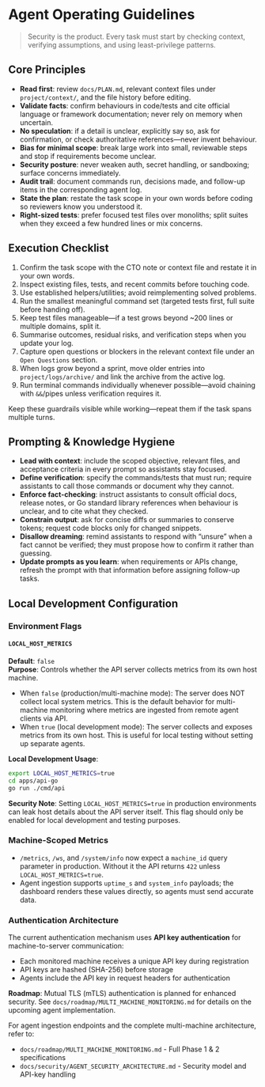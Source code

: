 # Agent Operating Guidelines

> Security is the product. Every task must start by checking context, verifying assumptions, and using least-privilege patterns.

## Core Principles

- **Read first**: review `docs/PLAN.md`, relevant context files under `project/context/`, and the file history before editing.
- **Validate facts**: confirm behaviours in code/tests and cite official language or framework documentation; never rely on memory when uncertain.
- **No speculation**: if a detail is unclear, explicitly say so, ask for confirmation, or check authoritative references—never invent behaviour.
- **Bias for minimal scope**: break large work into small, reviewable steps and stop if requirements become unclear.
- **Security posture**: never weaken auth, secret handling, or sandboxing; surface concerns immediately.
- **Audit trail**: document commands run, decisions made, and follow-up items in the corresponding agent log.
- **State the plan**: restate the task scope in your own words before coding so reviewers know you understood it.
- **Right-sized tests**: prefer focused test files over monoliths; split suites when they exceed a few hundred lines or mix concerns.

## Execution Checklist

1. Confirm the task scope with the CTO note or context file and restate it in your own words.
2. Inspect existing files, tests, and recent commits before touching code.
3. Use established helpers/utilities; avoid reimplementing solved problems.
4. Run the smallest meaningful command set (targeted tests first, full suite before handing off).
5. Keep test files manageable—if a test grows beyond ~200 lines or multiple domains, split it.
6. Summarise outcomes, residual risks, and verification steps when you update your log.
7. Capture open questions or blockers in the relevant context file under an `Open Questions` section.
8. When logs grow beyond a sprint, move older entries into `project/logs/archive/` and link the archive from the active log.
9. Run terminal commands individually whenever possible—avoid chaining with `&&`/pipes unless verification requires it.

Keep these guardrails visible while working—repeat them if the task spans multiple turns.

## Prompting & Knowledge Hygiene

- **Lead with context**: include the scoped objective, relevant files, and acceptance criteria in every prompt so assistants stay focused.
- **Define verification**: specify the commands/tests that must run; require assistants to call those commands or document why they cannot.
- **Enforce fact-checking**: instruct assistants to consult official docs, release notes, or Go standard library references when behaviour is unclear, and to cite what they checked.
- **Constrain output**: ask for concise diffs or summaries to conserve tokens; request code blocks only for changed snippets.
- **Disallow dreaming**: remind assistants to respond with “unsure” when a fact cannot be verified; they must propose how to confirm it rather than guessing.
- **Update prompts as you learn**: when requirements or APIs change, refresh the prompt with that information before assigning follow-up tasks.

## Local Development Configuration

### Environment Flags

#### `LOCAL_HOST_METRICS`

**Default**: `false`  
**Purpose**: Controls whether the API server collects metrics from its own host machine.

- When `false` (production/multi-machine mode): The server does NOT collect local system metrics. This is the default behavior for multi-machine monitoring where metrics are ingested from remote agent clients via API.
- When `true` (local development mode): The server collects and exposes metrics from its own host. This is useful for local testing without setting up separate agents.

**Local Development Usage**:

```bash
export LOCAL_HOST_METRICS=true
cd apps/api-go
go run ./cmd/api
```

**Security Note**: Setting `LOCAL_HOST_METRICS=true` in production environments can leak host details about the API server itself. This flag should only be enabled for local development and testing purposes.

### Machine-Scoped Metrics

- `/metrics`, `/ws`, and `/system/info` now expect a `machine_id` query parameter in production. Without it the API returns `422` unless `LOCAL_HOST_METRICS=true`.
- Agent ingestion supports `uptime_s` and `system_info` payloads; the dashboard renders these values directly, so agents must send accurate data.

### Authentication Architecture

The current authentication mechanism uses **API key authentication** for machine-to-server communication:

- Each monitored machine receives a unique API key during registration
- API keys are hashed (SHA-256) before storage
- Agents include the API key in request headers for authentication

**Roadmap**: Mutual TLS (mTLS) authentication is planned for enhanced security. See `docs/roadmap/MULTI_MACHINE_MONITORING.md` for details on the upcoming agent implementation.

For agent ingestion endpoints and the complete multi-machine architecture, refer to:

- `docs/roadmap/MULTI_MACHINE_MONITORING.md` - Full Phase 1 & 2 specifications
- `docs/security/AGENT_SECURITY_ARCHITECTURE.md` - Security model and API-key handling
